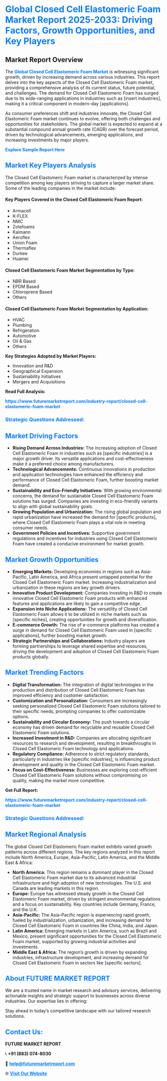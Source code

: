 <h1 style="color: #007BFF;">Global Closed Cell Elastomeric Foam Market Report 2025-2033: Driving Factors, Growth Opportunities, and Key Players</h1>

<section id="overview">
<h2>Market Report Overview</h2>
<p>The <a href="https://www.futuremarketreport.com/industry-report/closed-cell-elastomeric-foam-market" style="color: #007BFF; text-decoration: none;"><strong>Global Closed Cell Elastomeric Foam Market</strong></a> is witnessing significant growth, driven by increasing demand across various industries. This report delves into the key aspects of the Closed Cell Elastomeric Foam market, providing a comprehensive analysis of its current status, future potential, and challenges. The demand for Closed Cell Elastomeric Foam has surged due to its wide-ranging applications in industries such as [insert industries], making it a critical component in modern-day [applications].</p>
<p>As consumer preferences shift and industries innovate, the Closed Cell Elastomeric Foam market continues to evolve, offering both challenges and opportunities for stakeholders. The global market is expected to expand at a substantial compound annual growth rate (CAGR) over the forecast period, driven by technological advancements, emerging applications, and increasing investments by major players.</p>
</section>

<section id="overview">
<p><a href="https://www.futuremarketreport.com/request-sample/reportId=42108" style="color: #007BFF; text-decoration: none;"><strong>Explore Sample Report Here</strong></a></p>
</section>

<section id="key-players">
<h2 style="color: #007BFF;">Market Key Players Analysis</h2>
<p>The Closed Cell Elastomeric Foam market is characterized by intense competition among key players striving to capture a larger market share. Some of the leading companies in the market include:</p>
<h4>Key Players Covered in the Closed Cell Elastomeric Foam Report:</h4>
<ul><li>Armacell</li><li>K-FLEX</li><li>NMC</li><li>Zotefoams</li><li>Kaimann</li><li>Aeroflex</li><li>Union Foam</li><li>Thermaflex</li><li>Durkee</li><li>Huamei</li></ul>
<h4>Closed Cell Elastomeric Foam Market Segmentation by Type:</h4>
<ul><li>NBR Based</li><li>EPDM Based</li><li>Chloroprene Based</li><li>Others</li></ul>

<h4>Closed Cell Elastomeric Foam Market Segmentation by Application:</h4>
<ul><li>HVAC</li><li>Plumbing</li><li>Refrigeration</li><li>Automotive</li><li>Oil &amp; Gas</li><li>Others</li></ul>
<p><strong>Key Strategies Adopted by Market Players:</strong></p>
<ul>
<li>Innovation and R&D</li>
<li>Geographical Expansion</li>
<li>Sustainability Initiatives</li>
<li>Mergers and Acquisitions</li>
</ul>
</section>

<section>
<p><strong>Read Full Analysis: </strong></p><a href="https://www.futuremarketreport.com/industry-report/closed-cell-elastomeric-foam-market" style="color: #007BFF; text-decoration: none;"><strong>https://www.futuremarketreport.com/industry-report/closed-cell-elastomeric-foam-market</strong></a>
<h3 style="color: #007BFF;">Strategic Questions Addressed:</h3>
</section>

<section id="driving-factors">
<h2 style="color: #007BFF;">Market Driving Factors</h2>
<ul>
<li><strong>Rising Demand Across Industries:</strong> The increasing adoption of Closed Cell Elastomeric Foam in industries such as [specific industries] is a major growth driver. Its versatile applications and cost-effectiveness make it a preferred choice among manufacturers.</li>
<li><strong>Technological Advancements:</strong> Continuous innovations in production and application technologies have enhanced the efficiency and performance of Closed Cell Elastomeric Foam, further boosting market demand.</li>
<li><strong>Sustainability and Eco-Friendly Initiatives:</strong> With growing environmental concerns, the demand for sustainable Closed Cell Elastomeric Foam solutions has surged. Companies are investing in eco-friendly variants to align with global sustainability goals.</li>
<li><strong>Growing Population and Urbanization:</strong> The rising global population and rapid urbanization have increased the demand for [specific products], where Closed Cell Elastomeric Foam plays a vital role in meeting consumer needs.</li>
<li><strong>Government Policies and Incentives:</strong> Supportive government regulations and incentives for industries using Closed Cell Elastomeric Foam have created a conducive environment for market growth.</li>
</ul>
</section>

<section id="growth-opportunities">
<h2 style="color: #007BFF;">Market Growth Opportunities</h2>
<ul>
<li><strong>Emerging Markets:</strong> Developing economies in regions such as Asia-Pacific, Latin America, and Africa present untapped potential for the Closed Cell Elastomeric Foam market. Increasing industrialization and urbanization in these regions are key growth drivers.</li>
<li><strong>Innovative Product Development:</strong> Companies investing in R&D to create innovative Closed Cell Elastomeric Foam products with enhanced features and applications are likely to gain a competitive edge.</li>
<li><strong>Expansion into Niche Applications:</strong> The versatility of Closed Cell Elastomeric Foam allows it to be utilized in niche markets such as [specific niches], creating opportunities for growth and diversification.</li>
<li><strong>E-commerce Growth:</strong> The rise of e-commerce platforms has created a surge in demand for Closed Cell Elastomeric Foam used in [specific applications], further boosting market growth.</li>
<li><strong>Strategic Partnerships and Collaborations:</strong> Industry players are forming partnerships to leverage shared expertise and resources, driving the development and adoption of Closed Cell Elastomeric Foam products globally.</li>
</ul>
</section>

<section id="trending-factors">
<h2 style="color: #007BFF;">Market Trending Factors</h2>
<ul>
<li><strong>Digital Transformation:</strong> The integration of digital technologies in the production and distribution of Closed Cell Elastomeric Foam has improved efficiency and customer satisfaction.</li>
<li><strong>Customization and Personalization:</strong> Consumers are increasingly seeking personalized Closed Cell Elastomeric Foam solutions tailored to their specific needs, prompting companies to offer customizable options.</li>
<li><strong>Sustainability and Circular Economy:</strong> The push towards a circular economy has driven demand for recyclable and reusable Closed Cell Elastomeric Foam solutions.</li>
<li><strong>Increased Investment in R&D:</strong> Companies are allocating significant resources to research and development, resulting in breakthroughs in Closed Cell Elastomeric Foam technology and applications.</li>
<li><strong>Regulatory Compliance:</strong> Adherence to strict regulatory standards, particularly in industries like [specific industries], is influencing product development and quality in the Closed Cell Elastomeric Foam market.</li>
<li><strong>Focus on Cost-Effectiveness:</strong> Businesses are exploring cost-efficient Closed Cell Elastomeric Foam solutions without compromising on quality, making the market more competitive.</li>
</ul>
</section>

<section>
<p><strong>Get Full Report: </strong></p><a href="https://www.futuremarketreport.com/industry-report/closed-cell-elastomeric-foam-market" style="color: #007BFF; text-decoration: none;"><strong>https://www.futuremarketreport.com/industry-report/closed-cell-elastomeric-foam-market</strong></a>
<h3 style="color: #007BFF;">Strategic Questions Addressed:</h3>
</section>


<section id="regional-analysis">
<h2 style="color: #007BFF;">Market Regional Analysis</h2>
<p>The global Closed Cell Elastomeric Foam market exhibits varied growth patterns across different regions. The key regions analyzed in this report include North America, Europe, Asia-Pacific, Latin America, and the Middle East & Africa:</p>
<ul>
<li><strong>North America:</strong> This region remains a dominant player in the Closed Cell Elastomeric Foam market due to its advanced industrial infrastructure and high adoption of new technologies. The U.S. and Canada are leading markets in this region.</li>
<li><strong>Europe:</strong> Europe has witnessed steady growth in the Closed Cell Elastomeric Foam market, driven by stringent environmental regulations and a focus on sustainability. Key countries include Germany, France, and the U.K.</li>
<li><strong>Asia-Pacific:</strong> The Asia-Pacific region is experiencing rapid growth, fueled by industrialization, urbanization, and increasing demand for Closed Cell Elastomeric Foam in countries like China, India, and Japan.</li>
<li><strong>Latin America:</strong> Emerging markets in Latin America, such as Brazil and Mexico, present significant opportunities for the Closed Cell Elastomeric Foam market, supported by growing industrial activities and investments.</li>
<li><strong>Middle East & Africa:</strong> The region’s growth is driven by expanding industries, infrastructure development, and increasing demand for Closed Cell Elastomeric Foam in sectors like [specific sectors].</li>
</ul>
</section>

<footer>
<h2 style="color: #007BFF;">About FUTURE MARKET REPORT</h2>
<p>We are a trusted name in market research and advisory services, delivering actionable insights and strategic support to businesses across diverse industries. Our expertise lies in offering:</p>

<p>Stay ahead in today’s competitive landscape with our tailored research solutions.</p>

<h2 style="color: #007BFF;">Contact Us:</h2>
<p><strong>FUTURE MARKET REPORT</strong></p>
<p>📞 <strong>+91 (883) 074-8030</strong></p>
<p>📧 <strong><a href="mailto:help@futuremarketreport.com" style="color: #007BFF;">help@futuremarketreport.com</a></strong></p>
<p>🌐 <strong><a href="https://www.futuremarketreport.com/" style="color: #007BFF;">Visit Our Website</a></strong></p>
</footer>